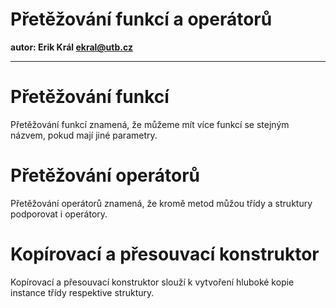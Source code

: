 # Přetěžování funkcí a operátorů

**autor: Erik Král ekral@utb.cz**

---

# Přetěžování funkcí

Přetěžování funkcí znamená, že můžeme mít více funkcí se stejným názvem, pokud mají jiné parametry.

# Přetěžování operátorů

Přetěžování operátorů znamená, že kromě metod můžou třídy a struktury podporovat i operátory.

# Kopírovací a přesouvací konstruktor

Kopírovací a přesouvací konstruktor slouží k vytvoření hluboké kopie instance třídy respektive struktury.
